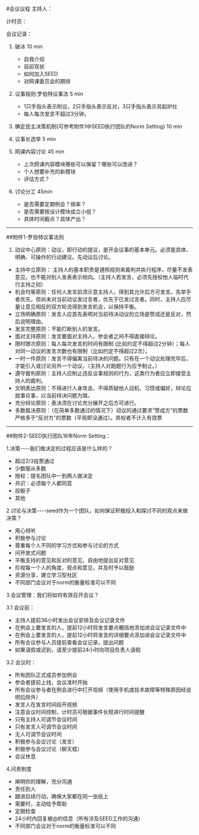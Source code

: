 #会议议程
主持人：

计时员：

会议记录：

1. 破冰 10 min
 
   - 自我介绍
   - 目前现状
   - 如何加入SEED
   - 对网课委员会的期待

2. 议事规则:罗伯特议事法 5 min

   - 1只手指头表示附议，2只手指头表示反对，3只手指头表示另起炉灶
   - 每人每次发言不超过3分钟。

3. 确定民主决策机制(可参考附件1中SEED执行团队的Norm Setting) 10 min 
 

4. 议事长选举 5 min



5. 网课内容讨论 45 min

   - 上次网课内容模块哪些可以保留？哪些可以改进？
   - 个人想要补充的新模块
   - 评估方式？
   

6. 讨论分工 45min
   - 是否需要定期例会？频率？
   - 是否需要按设计模块成立小组？
   - 具体时间截点？具体产出？




-----------------------------------------------
##附件1-罗伯特议事法则

1. 动议中心原则：动议，即行动的提议，是开会议事的基本单元。必须是具体、明确、可操作的行动建议。先动议后讨论。
- 主持中立原则： 主持人的基本职责是遵照规则来裁判并执行程序，尽量不发表意见，也不能对别人发表表示倾向。（主持人若发言，必须先授权他人临时代行主持之则）
- 机会均等原则：任何人发言前须示意主持人，得到其允许后方可发言。先举手者优先，但尚未对当前动议发过言者，优先于已发过言者。同时，主持人应尽量让意见相反的双方轮流得到发言机会，以保持平衡。
- 立场明确原则：发言人应首先表明对当前待决动议的立场是赞成还是反对，然后说明理由。
- 发言完整原则：不能打断别人的发言。
- 面对主持原则：发言要面对主持人，参会者之间不得直接辩论。
- 限时限次原则：每人每次发言的时间有限制 (比如约定不得超过2分钟）；每人对同一动议的发言次数也有限制（比如约定不得超过2次）。
- 一时一件原则：发言不得偏离当前待决的问题。只有在一个动议处理完毕后，才能引入或讨论另外一个动议。（主持人对跑题行为应予制止。）
- 遵守裁判原则：主持人应制止违反议事规则的行为，这类行为者应立即接受主持人的裁判。
- 文明表达原则：不得进行人身攻击、不得质疑他人动机、习惯或偏好，辩论应就事论事，以当前待决问题为限。
- 充分辩论原则：表决须在讨论充分展开之后方可进行。
- 多数裁决原则：（在简单多数通过的情况下）动议的通过要求“赞成方”的票数严格多于“反对方”的票数（平局即没通过）。弃权者不计入有效票


---------------------------------------
##附件2-SEED执行团队16年Norm Setting：

1.决策----我们做决定的过程应该是什么样的？


- 超过2/3投票通过
- 少数服从多数
- 授权：提名团队中一到两人做决定
- 共识：必须每个人都同意
- 投骰子
- 其他

2.讨论与决策----seed作为一个团队，如何保证积极投入和探讨不同的观点来做决策？

- 用心倾听 
- 积极参与讨论
- 尊重每个人不同的学习方式和参与讨论的方式 
- 问开放式问题 
- 平衡支持的意见和反对的意见，自由地提出反对意见 
- 珍视每一个人的角度，观点和意见，并及时予以鼓励 
- 资源分享，建立学习型社区
- 不同部门会议对于norm的衡量标准可以不同


3.会议管理：我们将如何有效召开会议？

3.1 会议前：

- 主持人提前36小时发出会议安排及会议记录文件 
- 在例会上要发言的人，提前12小时将发言要点概括地添加进会议记录文件中 
- 在例会上要发言的人，提前12小时将发言的详细要点添加进会议记录文件中 
- 所有会议参与人员提前查看会议记录，提出问题 
- 如果请假或迟到，请至少提前24小时向项目负责人请假

3.2 会议时：

- 所有团队正式成员参加例会 
- 参会者提前上线，会议准时开始 
- 所有会议参与者在例会进行中打开视频（使用手机或技术故障等特殊原因经说明后除外） 
- 发言人在发言时间段开视频
- 注意会议时间控制，计时员可根据事件长短进行时间提醒
- 只有主持人可调节会议时间 
- 只有发言人可调节会议时间 
- 无人可调节会议时间
- 积极参与会议讨论（发言）
- 积极参与会议讨论（聊天框）
- 会议休息

4.问责制度

- 阐明你的理解，充分沟通 
- 责任到人
- 跟进后续行动，确保大家都在同一张纸上
- 需要时，主动给予帮助
- 定期检查 
- 24小时内回复被@的信息（所有涉及SEED工作的沟通）
- 不同部门会议对于norm的衡量标准可以不同


